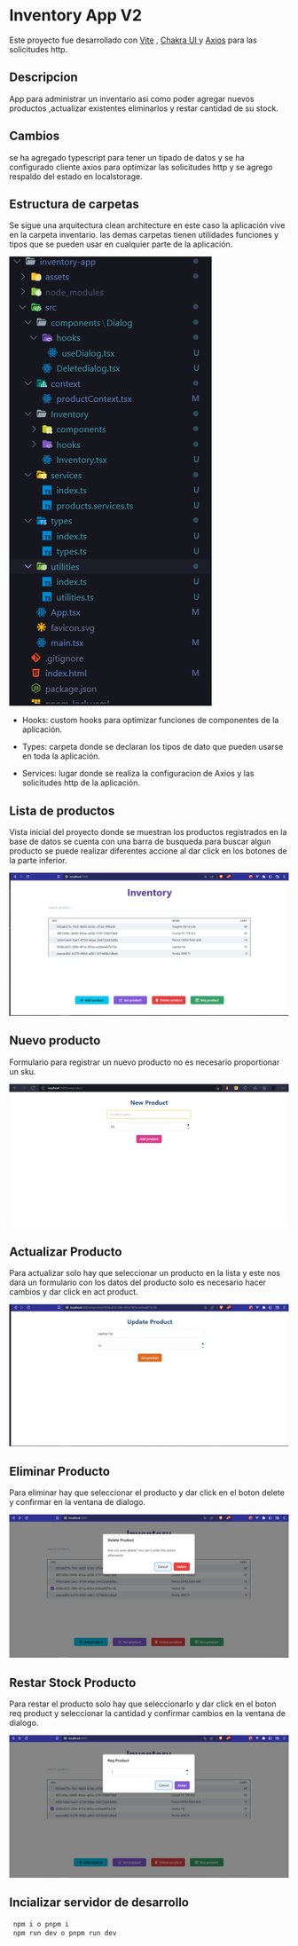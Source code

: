 # Inventory App V2

Este proyecto fue desarrollado  con [Vite](https://vitejs.dev/) , [Chakra UI ](https://chakra-ui.com/) y
[Axios](https://axios-http.com/es/) para las solicitudes http.

## Descripcion 
App para administrar un inventario asi como poder agregar nuevos productos ,actualizar existentes eliminarlos y restar cantidad de su stock.

## Cambios 
se ha agregado typescript para tener un tipado de datos y se ha configurado cliente axios para optimizar las solicitudes http y se agrego respaldo del estado en localstorage.

## Estructura de carpetas 
Se sigue una arquitectura clean architecture en este caso la aplicación vive en la carpeta inventario. las demas carpetas tienen utilidades funciones y tipos que se pueden usar en cualquier parte de la aplicación.

![Estructura de carpetas](assets/tree.PNG)

- Hooks: custom hooks para optimizar funciones de componentes de la aplicación.

- Types: carpeta donde se declaran los tipos de dato que pueden usarse en toda la aplicación.

- Services: lugar donde se realiza la configuracion de Axios y las solicitudes http de la aplicación.

## Lista de productos 
Vista inicial del proyecto donde se muestran los productos registrados en la base de datos se cuenta con una barra de busqueda para buscar algun producto se puede realizar diferentes accione al dar click en los botones de la parte inferior.

![Lista de Productos](assets/list.png)


## Nuevo producto 
Formulario para registrar un nuevo producto no es necesario proportionar un sku.

![Nuevo producto](assets/newproduct.png)

## Actualizar Producto
Para actualizar solo hay que seleccionar un producto en la lista y este nos dara un formulario con los datos del producto solo es necesario hacer cambios y dar click en act product.


![Actualizar producto](assets/update.png)

## Eliminar Producto

Para eliminar hay que seleccionar el producto y dar click en el boton delete y confirmar en la ventana de dialogo.


![Actualizar producto](assets/delete.png)


## Restar Stock Producto

Para restar el producto solo hay que seleccionarlo y dar click en el boton req product y seleccionar la cantidad y confirmar cambios en la ventana de dialogo.

![Restar stock producto](assets/restcan.png)


## Incializar servidor de desarrollo

```node
 npm i o pnpm i
 npm run dev o pnpm run dev
```